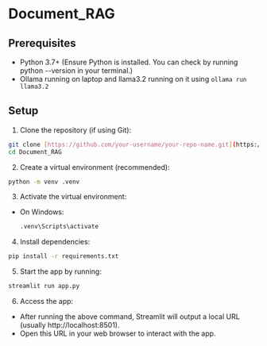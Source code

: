 # Document_RAG

## Prerequisites

 - Python 3.7+ (Ensure Python is installed. You can check by running python --version in your terminal.)
 - Ollama running on laptop and llama3.2 running on it using `ollama run llama3.2`

## Setup
1. Clone the repository (if using Git):
```bash
git clone [https://github.com/your-username/your-repo-name.git](https://github.com/Utkrishtdutta/Document_RAG.git)
cd Document_RAG
```
2. Create a virtual environment (recommended):
```bash
python -m venv .venv
```
3. Activate the virtual environment:
  - On Windows:
    ```bash
    .venv\Scripts\activate
    ```
4. Install dependencies:
 ```bash
 pip install -r requirements.txt
 ```

5. Start the app by running:
```bash
streamlit run app.py
```
6. Access the app:
  - After running the above command, Streamlit will output a local URL (usually http://localhost:8501).
  - Open this URL in your web browser to interact with the app.
